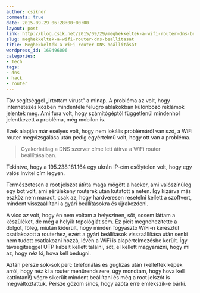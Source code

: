 ```yaml
---
author: csiknor
comments: true
date: 2015-09-29 06:28:00+00:00
layout: post
link: http://blog.csik.net/2015/09/29/meghekkeltek-a-wifi-router-dns-beallitasat/
slug: meghekkeltek-a-wifi-router-dns-beallitasat
title: Meghekkelték a WiFi router DNS beállítását
wordpress_id: 169496006
categories:
- Tech
tags:
- dns
- hack
- router
---
```


Táv segítséggel „irtottam vírust” a minap. A probléma az volt, hogy internetezés közben mindenféle felugró ablakokban különböző reklámok jelentek meg. Ami fura volt, hogy számítógéptől függetlenül mindenhol jelentkezett a probléma, még mobilon is.

Ezek alapján már esélyes volt, hogy nem lokális problémáról van szó, a WiFi router megvizsgálása után pedig egyértelmű volt, hogy ott van a probléma.


<blockquote>Gyakorlatilag a DNS szerver címe lett átírva a WiFi router beállításaiban.</blockquote>


Tekintve, hogy a 195.238.181.164 egy ukrán IP-cím esélytelen volt, hogy egy valós Invitel cím legyen.

Természetesen a root jelszót átírta maga mögött a hacker, ami valószínűleg egy bot volt, ami sérülékeny routerek után kutatott a neten. Így kizárva más eszköz nem maradt, csak az, hogy hardveresen resetelni kellett a szoftvert, mindent visszaállítani a gyári beállításokra és újrakezdeni.

A vicc az volt, hogy én nem voltam a helyszínen, sőt, sosem láttam a készüléket, de még a helyik topológiát sem. Ez picit megnehezítette a dolgot, főleg, miután kiderült, hogy minden fogyasztó WiFi-n keresztül csatlakozott a routerhez, ezért a gyári beállítások visszaállítása után senki nem tudott csatlakozni hozzá, lévén a WiFi is alapértelmezésbe került. Így távsegítséggel UTP kábelt kellett találni, sőt, el kellett magyarázni, hogy mi az, hogy néz ki, hova kell bedugni.

Aztán persze sok-sok perc telefonálás és guglizás után (kellettek képek arról, hogy néz ki a router menürendszere, úgy mondtam, hogy hova kell kattintani!) végre sikerült mindent beállítani és még a root jelszót is megváltoztattuk. Persze gőzöm sincs, hogy azóta erre emlékszik-e bárki.
